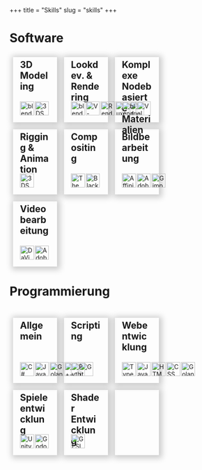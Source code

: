 +++
title = "Skills"
slug = "skills"
+++

# Software

<div style="float: left;">
<div class="responsive" style="background-image: url('/img/modeling.png');">
 <h2>3D Modeling</h2>


![blender](/icons/blender.png)
![3DS Max](/icons/3dsmax.png)

</div>

<div class="responsive" style="background-image: url('/img/rendering.png');">
 <h2>Lookdev. & Rendering</h2>

![blender](/icons/blender.png)
![V-Ray](/icons/vray.png)
![Renderman](/icons/renderman.png)
![Luxcore](/icons/luxcore.png)
![Arnold](/icons/arnold.png)
</div>


<div class="responsive" style="background-image: url('/img/materials.png');">
 <h2>Komplexe Nodebasierte Materialien </h2>


![blender](/icons/blender.png)
![V-Ray](/icons/vray.png)
</div>

<div class="responsive" style="background-image: url('/img/rigging.png');">
 <h2>Rigging & Animation</h2>

![3DS Max](/icons/3dsmax.png)
</div>

<div class="responsive" style="background-image: url('/img/compositing.png');">
 <h2>Compositing</h2>

![The Foundry Nuke](/icons/nuke.png)
![Blackmagicdesign Fusion](/icons/fusion.png)
</div>

<div class="responsive">

 <h2>Bildbearbeitung</h2>

![Affinity Photo](/icons/affinity.png)
![Adobe Photoshop](/icons/ps.png)
![Gimp](/icons/gimp.png)
</div>

<div class="responsive" style="margin-bottom: 40px">
 <h2>Videobearbeitung</h2>

![DaVinci Resolve](/icons/resolve.png)
![Adobe Premiere](/icons/premiere.png)
</div>
</div style="float: left;">

<h1>Programmierung</h1>

<br>

<div>
<div class="responsive">
<h2>Allgemein</h2>

![C#](/icons/cs.png)
![Java](/icons/java.png)
![Golang](/icons/go.png)
![C++](/icons/c++.png)
![Git](/icons/git.png)
</div>

<div class="responsive">
<h2>Scripting</h2>

![Python](/icons/python.png)
</div>

<div class="responsive">
<h2>Webentwicklung</h2>

![Typescript](/icons/typescript.png)
![Javascript](/icons/javascript.png)
![HTML](/icons/html.png)
![CSS](/icons/css.png)
![Golang](/icons/go.png)
</div>

<div class="responsive">
<h2>Spieleentwicklung</h2>

![Unity](/icons/unity.png)
![Godot](/icons/godot.png)
</div>

<div class="responsive">
<h2>Shader Entwicklung</h2>

![GLSL](/icons/opengl.png)
</div>

<div class="responsive">
<h2></h2>
</div>
</div>

<script>

a = document.getElementsByClassName('responsive')
for (i in a){
   a[i].onmouseover=function(){console.log("a");}
   a[i].onmouseout=function(){/* code goes here */}
}

</script>

<style>
.page {
    width: 90%;
    max-width: 100%;
}   

* {
  box-sizing: border-box;
}

img {
    position: absolute;
    bottom: 16px;
    filter: saturate(100%);
    width: 32px;
}
img:nth-of-type(2) {left: 50px;}
img:nth-of-type(3) {left: 84px;}
img:nth-of-type(4) {left: 118px;}
img:nth-of-type(5) {left: 152px;}
img:nth-of-type(6) {left: 186px;}


.responsive {
  margin: 8px;
  padding: 0px 16px;
  float: left;
  width: 24.99999%;
  height: 150px;
  position: relative;
  text-align: bottom;
  background-size: cover;
  box-shadow: 2px 2px 13px 5px rgba(0, 0, 0, 0.2);
}

.responsive h2 {
  margin-top: 5px;
}

@media only screen and (max-width: 900px) {
  .responsive {
    width: 33.333%;
    margin: 6px 0;
  }
}

@media only screen and (max-width: 700px) {
  .responsive {
    width: 49.99999%;
    margin: 6px 0;
  }
}


@media only screen and (max-width: 500px) {
  .responsive {
    width: 100%;
  }
}

.clearfix:after {
  content: "";
  display: table;
  clear: both;
}
</style>

